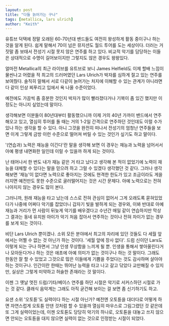```yaml
---
layout: post
title: "다들 늙어가는 구나"
tags: [metallica, lars ulrich]
author: "Keith"
---
```


유튜브 덕택에 정말 오래된 60-70년대 밴드들도 여전히 왕성하게 활동 중이구나 하는 것을 알게 된다. 쉽게 말해서 70이 넘은 뮤지션도 월드 투어를 도는 세상이다. 더러는 거짓말 좀 보태서 전성기 시절 못지 않은 연주를 하고 있다. 비교적 악기를 담당하는 이들은 상대적으로 수명이 길어보이지만 그렇지도 않은 경우도 왕왕있다.

얼마전 Metallica의 최근 라이브를 유트브로 보니 James Helfield도 이제 할배 느낌이 물씬나고 어렸을 적 최고의 드러머였던 Lars Ulrich가 박자를 심하게 절고 있는 연주를 보여줬다. 솔직히 말해서 서로 다같이 늙어가는 처지에 이해할 수 있는 관계가 아니라면 다 같이 인상 찌푸리고 입에서 욕 나올 수준이었다. 

예전에도 가끔씩 좀 흥분한 것인지 박자가 많이 빨라졌다거나 기복이 좀 있긴 했지만 이 정도는 아니지 싶었는데 말이다.

생각해보면 이분들이 80년대부터 활동했으니까 이제 거의 40년 가까이 밴드에서 연주해오고 있고, 열심히 투어를 돌 때는 거의 1-2일 간격으로 연주하던 것인데도 이럴 수가 있나 하는 생각을 할 수 있다. 아니 그것을 완전히 떠나서 전성기의 엄청난 연주들을 보면 이게 그렇게 금방 이런 수준으로 떨어져 버릴 수 있는 것인가 싶기도 하고 말이다. 

'(연습과) 노력은 재능을 이긴다'란 말을 생각해 보면 이 경우는 재능과 노력을 넘어서서 아예 평생 내면화한 일인데 이럴 수 있을까 하게 되는 것이다. 

난 태어나서 한 번도 내가 재능 같은 거 타고 났다고 생각해 본 적이 없었기에 노력이 재능을 대체할 수 있다는 말을 믿으려 하고 그럴 수 있겠다 생각했던 것 같다. 그러나 생각해보면 '재능'이 없다면 노력으로 좋아지는 것에도 현격한 한도가 있고 조금이라도 게을러지면 예전만도 못한 수준으로 굴러떨어지는 것은 시간 문제다. 아예 노력으로는 전혀 나아지지 않는 경우도 많이 본다.

그러니까, 원래 재능을 타고 났는데 스스로 전혀 관심이 없어서 그게 오래도록 묻혀있었다가 나중에 어쩌다 악기를 잡았더니 갑자기 빛을 발하게 되는 경우와, 이봐 반대로 아예 재능과 거리가 먼 사람이 뒤늦게 악기를 배우겠다고 수년간 매일 같이 연습하지만 막상 그 결과는 동네 유치원 아이가 악기 처음 잡아서 연주하는 것이나 전혀 차이가 없는 경우를 보게 되는 것이다. 

비단 Lars Ulrich 뿐이겠나. 소위 모든 분야에서 최고의 자리에 있던 것들도 다 세월 앞에서는 어쩔 수 없는 것 아닌가 하는 것이다. '세월 앞에 장사 없다'. 드럼 신이던 Lars도 이렇게 되는 구나 하면서 그냥 인생 무상함을 느끼게 될 뿐. 인생을 통해서 쌓아올린다거나 모아둔다거나 하는 것은 애초에 아예 의미가 없는 것이구나 하는 것 말이다. 그래도 한동안 잘 할 수 있었고 그것으로 많은 이들에게 기쁨을 주었다는 것도 감사하며 살아야 하는 것이구나. 인간이란 한때는 뛰어난 능력을 타고 나고 갈고 닦았다 교만해질 수 있지만, 실상은 그렇게 미약하고 허술한 존재라는 것 말이다.

이젠 그 옛날 멋진 드럼/기타/베이스 연주를 하던 시절은 악기로 서커스하던 시절로 가는 것 같다. 클래식 음악계는 그래도 아직 굳건해 보이는 걸 보면 좀 신기하기도 하고. 

요샌 소위 '오토튠'도 실력이다 하는 시절 아닌가? 예전엔 오토튠을 대더다로 어떻게 하면 자연스럽게 오토튠 안댄 것처럼 할 수 있을까 열심히 마우스로 그림그렸던 것 같은데 또 그게 실력이었는데, 이젠 오토튠도 당당히 악기의 하나로, 오토튠을 대놓고 쓰지 않으면 안되는 오토튠을 대지 않으면 실력이 없는 것으로 인정받는 시절이 되었다. 

